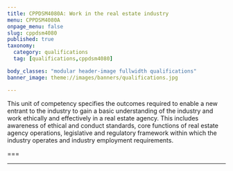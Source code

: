 ```yaml
---
title: CPPDSM4080A: Work in the real estate industry
menu: CPPDSM4080A
onpage_menu: false
slug: cppdsm4080
published: true
taxonomy:
  category: qualifications
  tag: [qualifications,cppdsm4080]

body_classes: "modular header-image fullwidth qualifications"
banner_image: theme://images/banners/qualifications.jpg

---
```


This unit of competency specifies the outcomes required to enable a new entrant to the industry to gain a basic understanding of the industry and work ethically and effectively in a real estate agency. This includes awareness of ethical and conduct standards, core functions of real estate agency operations, legislative and regulatory framework within which the industry operates and industry employment requirements.

===

---
